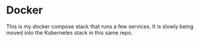 # Docker
This is my docker compose stack that runs a few services. It is slowly being moved into the Kubernetes stack in this same repo.
